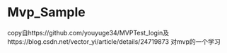 # Mvp_Sample
copy自https://github.com/youyuge34/MVPTest_login及https://blog.csdn.net/vector_yi/article/details/24719873
对mvp的一个学习